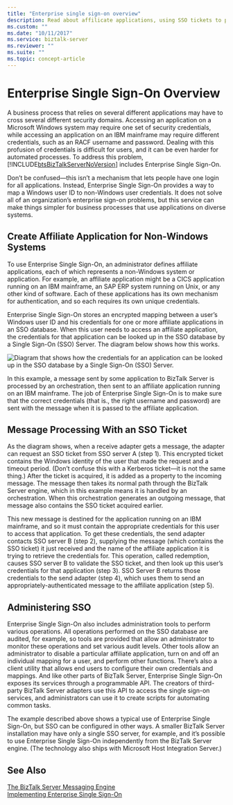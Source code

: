 ```yaml
---
title: "Enterprise single sign-on overview"
description: Read about affilicate applications, using SSO tickets to process messages, and adminster SSO in BizTalk Server
ms.custom: ""
ms.date: "10/11/2017"
ms.service: biztalk-server
ms.reviewer: ""
ms.suite: ""
ms.topic: concept-article
---
```

# Enterprise Single Sign-On Overview
A business process that relies on several different applications may have to cross several different security domains. Accessing an application on a Microsoft Windows system may require one set of security credentials, while accessing an application on an IBM mainframe may require different credentials, such as an RACF username and password. Dealing with this profusion of credentials is difficult for users, and it can be even harder for automated processes. To address this problem, [!INCLUDE[btsBizTalkServerNoVersion](../includes/btsbiztalkservernoversion-md.md)] includes Enterprise Single Sign-On.  
  
 Don’t be confused—this isn’t a mechanism that lets people have one login for all applications. Instead, Enterprise Single Sign-On provides a way to map a Windows user ID to non-Windows user credentials. It does not solve all of an organization’s enterprise sign-on problems, but this service can make things simpler for business processes that use applications on diverse systems.  
  
## Create Affiliate Application for Non-Windows Systems  
 To use Enterprise Single Sign-On, an administrator defines affiliate applications, each of which represents a non-Windows system or application. For example, an affiliate application might be a CICS application running on an IBM mainframe, an SAP ERP system running on Unix, or any other kind of software. Each of these applications has its own mechanism for authentication, and so each requires its own unique credentials.  
  
 Enterprise Single Sign-On stores an encrypted mapping between a user’s Windows user ID and his credentials for one or more affiliate applications in an SSO database. When this user needs to access an affiliate application, the credentials for that application can be looked up in the SSO database by a Single Sign-On (SSO) Server. The diagram below shows how this works.  
  
 ![Diagram that shows how the credentials for an application can be looked up in the SSO database by a Single Sign-On (SSO) Server.](../core/media/understandingbts-11-esso.gif "UnderstandingBTS_11_ESSO")  
  
 In this example, a message sent by some application to BizTalk Server is processed by an orchestration, then sent to an affiliate application running on an IBM mainframe. The job of Enterprise Single Sign-On is to make sure that the correct credentials (that is., the right username and password) are sent with the message when it is passed to the affiliate application.  
  
## Message Processing With an SSO Ticket  
 As the diagram shows, when a receive adapter gets a message, the adapter can request an SSO ticket from SSO server A (step 1). This encrypted ticket contains the Windows identity of the user that made the request and a timeout period. (Don’t confuse this with a Kerberos ticket—it is not the same thing.) After the ticket is acquired, it is added as a property to the incoming message. The message then takes its normal path through the BizTalk Server engine, which in this example means it is handled by an orchestration. When this orchestration generates an outgoing message, that message also contains the SSO ticket acquired earlier.  
  
 This new message is destined for the application running on an IBM mainframe, and so it must contain the appropriate credentials for this user to access that application. To get these credentials, the send adapter contacts SSO server B (step 2), supplying the message (which contains the SSO ticket) it just received and the name of the affiliate application it is trying to retrieve the credentials for. This operation, called redemption, causes SSO server B to validate the SSO ticket, and then look up this user’s credentials for that application (step 3). SSO Server B returns those credentials to the send adapter (step 4), which uses them to send an appropriately-authenticated message to the affiliate application (step 5).  
  
## Administering SSO  
 Enterprise Single Sign-On also includes administration tools to perform various operations. All operations performed on the SSO database are audited, for example, so tools are provided that allow an administrator to monitor these operations and set various audit levels. Other tools allow an administrator to disable a particular affiliate application, turn on and off an individual mapping for a user, and perform other functions. There’s also a client utility that allows end users to configure their own credentials and mappings. And like other parts of BizTalk Server, Enterprise Single Sign-On exposes its services through a programmable API. The creators of third-party BizTalk Server adapters use this API to access the single sign-on services, and administrators can use it to create scripts for automating common tasks.  
  
 The example described above shows a typical use of Enterprise Single Sign-On, but SSO can be configured in other ways. A smaller BizTalk Server installation may have only a single SSO server, for example, and it’s possible to use Enterprise Single Sign-On independently from the BizTalk Server engine. (The technology also ships with Microsoft Host Integration Server.)  
  
## See Also  
 [The BizTalk Server Messaging Engine](../core/the-biztalk-server-messaging-engine.md)   
 [Implementing Enterprise Single Sign-On](../core/implementing-enterprise-single-sign-on.md)
